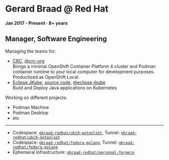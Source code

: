 # Gerard Braad @ Red Hat

#### Jan 2017 - Present · 8+ years

## Manager, Software Engineering

Managing the teams for:
  * [CRC](https://crc.dev), [@crc-org](https://github.com/crc-org)  
    Brings a minimal OpenShift Container Platform 4 cluster and Podman container runtime to your local computer for development purposes. Productized as OpenShift Local.
  * [Eclipse JKube](https://www.eclipse.org/jkube/), [source code](https://github.com/eclipse/jkube), [@eclipse-jkube](https://github.com/eclipse-jkube)    
    Build and Deploy Java applications on Kubernetes


Working on different projects:
  * Podman Machine
  * Podman Desktop
  * etc

---

- Codespace: [`gbraad-redhat/ubi9-gotoolset`](https://codespaces.new/gbraad-redhat/ubi9-gotoolset/), Tunnel: [`gbraad-redhat/ubi9-gotoolset`](https://github.com/gbraad-redhat/ubi9-gotoolset/actions/workflows/tailscale-code-tunnel.yml)
- Codespace: [`gbraad-redhat/fedora-golang`](https://codespaces.new/gbraad-redhat/fedora-golang/), Tunnel: [`gbraad-redhat/fedora-golang`](https://github.com/gbraad-redhat/fedora-golang/actions/workflows/tailscale-code-tunnel.yml)
- Ephemeral Infrastructure: [`gbraad-redhat/personal-forgejo`](https://github.com/gbraad-redhat/personal-forgejo/actions/workflows/tailscale-deploy.yml)
